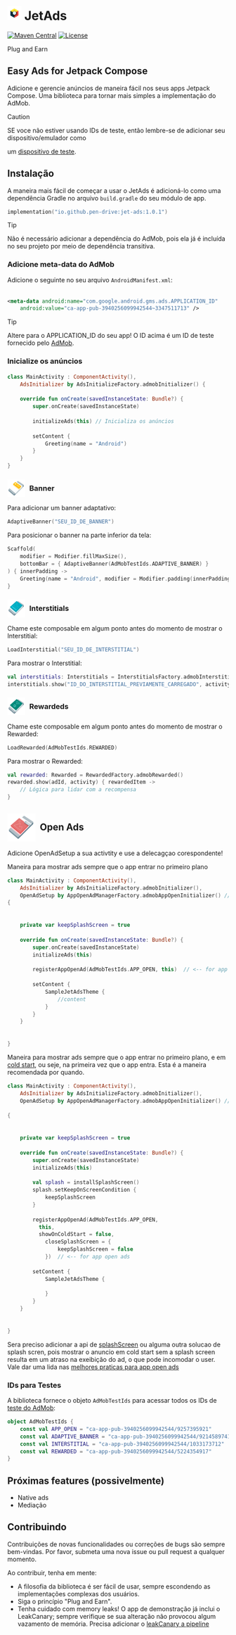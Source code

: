 # <img src="docs/images/badge.png" alt="JetAds" width="32"/> JetAds

[![Maven Central](https://img.shields.io/maven-central/v/io.github.pen-drive/jet-ads)](https://search.maven.org/artifact/io.github.pen-drive/jet-ads)
[![License](https://img.shields.io/github/license/karacca/beetle)](https://www.apache.org/licenses/LICENSE-2.0)

Plug and Earn

## Easy Ads for Jetpack Compose

Adicione e gerencie anúncios de maneira fácil nos seus apps Jetpack Compose. Uma biblioteca para
tornar mais simples a implementação do AdMob.

> [!CAUTION]
> SE voce não estiver usando IDs de teste, então lembre-se de adicionar seu dispositivo/emulador
> como
>
um [dispositivo de teste](https://developers.google.com/admob/android/test-ads#enable_test_devices).

## Instalação

A maneira mais fácil de começar a usar o JetAds é adicioná-lo como uma dependência Gradle no
arquivo `build.gradle` do seu módulo de app.

```kotlin
implementation("io.github.pen-drive:jet-ads:1.0.1")
```

> [!TIP]
> Não é necessário adicionar a dependência do AdMob, pois ela já é incluída no seu projeto por meio
> de dependência transitiva.

### Adicione meta-data do AdMob

Adicione o seguinte no seu arquivo `AndroidManifest.xml`:

```xml

<meta-data android:name="com.google.android.gms.ads.APPLICATION_ID"
    android:value="ca-app-pub-3940256099942544~3347511713" />
```

> [!TIP]
> Altere para o APPLICATION_ID do seu app! O ID acima é um ID de teste fornecido
> pelo [AdMob](https://developers.google.com/admob/android/test-ads).

### Inicialize os anúncios

```kotlin
class MainActivity : ComponentActivity(),
    AdsInitializer by AdsInitializeFactory.admobInitializer() {

    override fun onCreate(savedInstanceState: Bundle?) {
        super.onCreate(savedInstanceState)

        initializeAds(this) // Inicializa os anúncios

        setContent {
            Greeting(name = "Android")
        }
    }
}
```

### <img src="docs/images/banner.svg" alt="Banner Ad" width="40" height="40" style="vertical-align: middle; margin-right: 10px;"/><span style="display: inline-block; vertical-align: middle; line-height: 40px;">Banner</span>

Para adicionar um banner adaptativo:

```kotlin
AdaptiveBanner("SEU_ID_DE_BANNER")
```

Para posicionar o banner na parte inferior da tela:

```kotlin
Scaffold(
    modifier = Modifier.fillMaxSize(),
    bottomBar = { AdaptiveBanner(AdMobTestIds.ADAPTIVE_BANNER) }
) { innerPadding ->
    Greeting(name = "Android", modifier = Modifier.padding(innerPadding))
}
```

### <img src="docs/images/interstitial.svg" alt="Interstitial Ad" width="40" height="40" style="vertical-align: middle; margin-right: 10px;"/><span style="display: inline-block; vertical-align: middle; line-height: 40px;">Interstitials</span>

Chame este composable em algum ponto antes do momento de mostrar o Interstitial:

```kotlin
LoadInterstitial("SEU_ID_DE_INTERSTITIAL")
```

Para mostrar o Interstitial:

```kotlin
val interstitials: Interstitials = InterstitialsFactory.admobInterstitial()
interstitials.show("ID_DO_INTERSTITIAL_PREVIAMENTE_CARREGADO", activityContext)
```

### <img src="docs/images/rewarded.svg" alt="Rewarded Ad" width="40" height="40" style="vertical-align: middle; margin-right: 10px;"/><span style="display: inline-block; vertical-align: middle; line-height: 40px;">Rewardeds</span>

Chame este composable em algum ponto antes do momento de mostrar o Rewarded:

```kotlin
LoadRewarded(AdMobTestIds.REWARDED)
```

Para mostrar o Rewarded:

```kotlin
val rewarded: Rewarded = RewardedFactory.admobRewarded()
rewarded.show(adId, activity) { rewardedItem ->
    // Lógica para lidar com a recompensa
}
```

## <img src="docs/images/appOpen.svg" alt="App Open Ad" width="64" height="64" style="vertical-align: middle; margin-right: 10px;"/><span style="display: inline-block; vertical-align: middle; line-height: 40px;">Open Ads</span>

Adicione OpenAdSetup a sua activtity e use a delecagçao corespondente!

Maneira para mostrar ads sempre que o app entrar no primeiro plano

```kotlin
class MainActivity : ComponentActivity(),
    AdsInitializer by AdsInitializeFactory.admobInitializer(),
    OpenAdSetup by AppOpenAdManagerFactory.admobAppOpenInitializer() // <-- for app open ads
{


    private var keepSplashScreen = true

    override fun onCreate(savedInstanceState: Bundle?) {
        super.onCreate(savedInstanceState)
        initializeAds(this)

        registerAppOpenAd(AdMobTestIds.APP_OPEN, this)  // <-- for app open ads

        setContent {
            SampleJetAdsTheme {
                //content
            }
        }
    }


}
```

Maneira para mostrar ads sempre que o app entrar no primeiro plano, e em [cold start](https://developers.google.com/admob/android/app-open#coldstart), ou seje, na
primeira vez que o app entra. Esta é a maneira recomendada por quando.

```kotlin
class MainActivity : ComponentActivity(),
    AdsInitializer by AdsInitializeFactory.admobInitializer(),
    OpenAdSetup by AppOpenAdManagerFactory.admobAppOpenInitializer() // <-- for app open ads

{


    private var keepSplashScreen = true

    override fun onCreate(savedInstanceState: Bundle?) {
        super.onCreate(savedInstanceState)
        initializeAds(this)

        val splash = installSplashScreen()
        splash.setKeepOnScreenCondition {
            keepSplashScreen
        }
      
        registerAppOpenAd(AdMobTestIds.APP_OPEN,
          this,
          showOnColdStart = false,
            closeSplashScreen = {
                keepSplashScreen = false
            })  // <-- for app open ads

        setContent {
            SampleJetAdsTheme {

            }
        }
    }


}
```

Sera preciso adicionar a api de [splashScreen](https://www.youtube.com/watch?v=abthd7DOfdw) ou alguma outra solucao de splash scren, pois mostrar o anuncio em cold start sem a 
splash screen resulta em um atraso na exeibição do ad, o que pode incomodar o user. Vale dar uma lida nas [melhores praticas para app open ads](https://support.google.com/admob/answer/9341964)


### IDs para Testes

A biblioteca fornece o objeto `AdMobTestIds` para acessar todos os IDs
de [teste do AdMob](https://developers.google.com/admob/android/test-ads):

```kotlin
object AdMobTestIds {
    const val APP_OPEN = "ca-app-pub-3940256099942544/9257395921"
    const val ADAPTIVE_BANNER = "ca-app-pub-3940256099942544/9214589741"
    const val INTERSTITIAL = "ca-app-pub-3940256099942544/1033173712"
    const val REWARDED = "ca-app-pub-3940256099942544/5224354917"
}
```

## Próximas features (possivelmente)

- Native ads
- Mediação

## Contribuindo

Contribuições de novas funcionalidades ou correções de bugs são sempre bem-vindas. Por favor,
submeta uma nova issue ou pull request a qualquer momento.

Ao contribuir, tenha em mente:

- A filosofia da biblioteca é ser fácil de usar, sempre escondendo as implementações complexas dos
  usuários.
- Siga o princípio "Plug and Earn".
- Tenha cuidado com memory leaks! O app de demonstração já inclui o LeakCanary; sempre verifique se
  sua alteração não provocou algum vazamento de memória. Precisa adicionar
  o [leakCanary a pipeline](https://square.github.io/leakcanary/ui-tests/#leak-detection-in-ui-tests) 